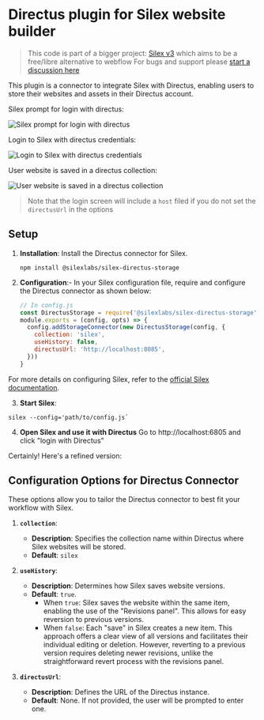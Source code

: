 # Directus plugin for Silex website builder

> This code is part of a bigger project: [Silex v3](https://www.silex.me/) which aims to be a free/libre alternative to webflow
> For bugs and support please [start a discussion here](https://community.silex.me)

This plugin is a connector to integrate Silex with Directus, enabling users to store their websites and assets in their Directus account.

Silex prompt for login with directus:

![Silex prompt for login with directus](https://github.com/silexlabs/Silex/assets/715377/358bdf58-e5fb-4245-9130-856ad34ae7df)

Login to Silex with directus credentials:

![Login to Silex with directus credentials](https://github.com/silexlabs/Silex/assets/715377/5f58e396-0b66-4b47-adc6-165561a2c056)

User website is saved in a directus collection:

![User website is saved in a directus collection](https://github.com/silexlabs/Silex/assets/715377/5831ae1a-ad66-4939-bd89-9c4930019776)

> Note that the login screen will include a `host` filed if you do not set the `directusUrl` in the options

## **Setup**

1. **Installation**: 
   Install the Directus connector for Silex.
   ```
   npm install @silexlabs/silex-directus-storage
   ```

2. **Configuration**:-
   In your Silex configuration file, require and configure the Directus connector as shown below:

   ```javascript
   // In config.js
   const DirectusStorage = require('@silexlabs/silex-directus-storage')
   module.exports = (config, opts) => {
     config.addStorageConnector(new DirectusStorage(config, {
       collection: 'silex',
       useHistory: false,
       directusUrl: 'http://localhost:8085',
     }))
   }
   ```

  For more details on configuring Silex, refer to the [official Silex documentation](https://docs.silex.me/en/dev/config).

3. **Start Silex**:
  ```
  silex --config='path/to/config.js`
  ```

4. **Open Silex and use it with Directus**
  Go to http://localhost:6805 and click "login with Directus"


Certainly! Here's a refined version:

## **Configuration Options for Directus Connector**

These options allow you to tailor the Directus connector to best fit your workflow with Silex.

1. **`collection`**: 
   - **Description**: Specifies the collection name within Directus where Silex websites will be stored.
   - **Default**: `silex`

2. **`useHistory`**: 
   - **Description**: Determines how Silex saves website versions.
   - **Default**: `true`.
     - When `true`: Silex saves the website within the same item, enabling the use of the "Revisions panel". This allows for easy reversion to previous versions.
     - When `false`: Each "save" in Silex creates a new item. This approach offers a clear view of all versions and facilitates their individual editing or deletion. However, reverting to a previous version requires deleting newer revisions, unlike the straightforward revert process with the revisions panel.

3. **`directusUrl`**: 
   - **Description**: Defines the URL of the Directus instance.
   - **Default**: None. If not provided, the user will be prompted to enter one.
